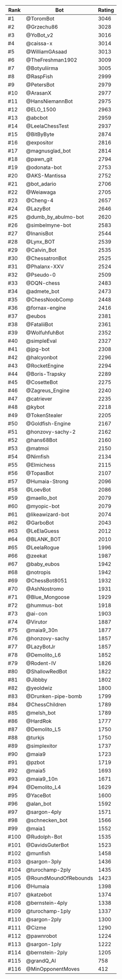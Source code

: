 Rank|Bot|Rating
---|---|---
#1|@ToromBot|3046
#2|@Grzechu86|3028
#3|@YoBot_v2|3016
#4|@caissa-x|3014
#5|@WilliamGAsaad|3013
#6|@TheFreshman1902|3009
#7|@Botyuliirma|3005
#8|@RaspFish|2999
#9|@PetersBot|2979
#10|@ArasanX|2977
#11|@HansNiemannBot|2975
#12|@ELO_1500|2963
#13|@abcbot|2959
#14|@LeelaChessTest|2937
#15|@BitByByte|2874
#16|@expositor|2816
#17|@magnusglad_bot|2814
#18|@pawn_git|2794
#19|@odonata-bot|2753
#20|@AKS-Mantissa|2752
#21|@bot_adario|2706
#22|@Weiawaga|2705
#23|@Cheng-4|2657
#24|@LazyBot|2646
#25|@dumb_by_abulmo-bot|2620
#26|@simbelmyne-bot|2583
#27|@InanisBot|2544
#28|@Lynx_BOT|2539
#29|@Calvin_Bot|2535
#30|@ChessatronBot|2525
#31|@Phalanx-XXV|2524
#32|@Pseudo-0|2509
#33|@DQN-chess|2483
#34|@admete_bot|2473
#35|@ChessNoobComp|2448
#36|@fornax-engine|2416
#37|@eubos|2381
#38|@FataliiBot|2361
#39|@WolfuhfuhBot|2352
#40|@simpleEval|2327
#41|@jpg-bot|2308
#42|@halcyonbot|2296
#43|@RocketEngine|2294
#44|@Boris-Trapsky|2289
#45|@CosetteBot|2275
#46|@Zagreus_Engine|2240
#47|@catriever|2235
#48|@kybot|2218
#49|@TokenStealer|2205
#50|@Goldfish-Engine|2167
#51|@honzovy-sachy-2|2162
#52|@hans68Bot|2160
#53|@matmoi|2150
#54|@Nimfish|2134
#55|@Elmichess|2115
#56|@TopasBot|2107
#57|@Humaia-Strong|2096
#58|@LoevBot|2086
#59|@maello_bot|2079
#60|@myopic-bot|2079
#61|@likeawizard-bot|2074
#62|@GarboBot|2043
#63|@LeElaGuess|2012
#64|@BLANK_BOT|2010
#65|@LeelaRogue|1996
#66|@zeekat|1987
#67|@baby_eubos|1942
#68|@notropis|1942
#69|@ChessBot8051|1932
#70|@AshNostromo|1931
#71|@Blue_Mongoose|1929
#72|@hummus-bot|1918
#73|@ai-con|1903
#74|@Virutor|1887
#75|@maia9_30n|1877
#76|@honzovy-sachy|1857
#77|@LazyBotJr|1857
#78|@Demolito_L6|1852
#79|@Rodent-IV|1826
#80|@ShallowRedBot|1822
#81|@Jibbby|1802
#82|@yeoldwiz|1800
#83|@Drunken-pipe-bomb|1799
#84|@ChessChildren|1789
#85|@melsh_bot|1789
#86|@HardRok|1777
#87|@Demolito_L5|1750
#88|@turkjs|1750
#89|@simplexitor|1737
#90|@maia9|1723
#91|@pzbot|1719
#92|@maia5|1693
#93|@maia9_10n|1671
#94|@Demolito_L4|1629
#95|@YaceBot|1600
#96|@alan_bot|1592
#97|@sargon-4ply|1571
#98|@schnecken_bot|1566
#99|@maia1|1552
#100|@Rudolph-Bot|1535
#101|@DavidsGuterBot|1523
#102|@munfish|1458
#103|@sargon-3ply|1436
#104|@turochamp-2ply|1435
#105|@RoundMoundOfRebounds|1423
#106|@Humaia|1398
#107|@katzebot|1374
#108|@bernstein-4ply|1338
#109|@turochamp-1ply|1337
#110|@sargon-2ply|1300
#111|@Cizme|1290
#112|@pawnrobot|1224
#113|@sargon-1ply|1222
#114|@bernstein-2ply|1205
#115|@grandQ_AI|758
#116|@MinOpponentMoves|412
